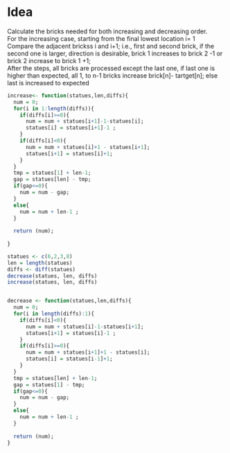 # Idea
Calculate the bricks needed for both increasing and decreasing order. </br>
For the increasing case, starting from the final lowest location i= 1</br>
Compare the adjacent brickss i and i+1; i.e.,  first and second brick, if the second one is larger, direction is desirable, brick 1 increases to brick 2 -1 or brick 2 increase to brick 1 +1; </br>
After the steps, all bricks are processed except the last one, if last one is higher than expected, all 1, to n-1 bricks increase brick[n]- tartget[n];
else last is increased to expected </br>
```R
increase<- function(statues,len,diffs){
  num = 0;
  for(i in 1:length(diffs)){
    if(diffs[i]>=0){
      num = num + statues[i+1]-1-statues[i];
      statues[i] = statues[i+1]-1 ;
    }
    if(diffs[i]<0){
      num = num + statues[i]+1 - statues[i+1];
      statues[i+1] = statues[i]+1;
    }
  }
  tmp = statues[1] + len-1;
  gap = statues[len] - tmp;
  if(gap<=0){
    num = num - gap;
  }
  else{
    num = num + len-1 ;
  }
  
  return (num);
  
}

statues <- c(6,2,3,8)
len = length(statues)
diffs <- diff(statues)
decrease(statues, len, diffs)
increase(statues, len, diffs)


decrease <- function(statues,len,diffs){
  num = 0;
  for(i in length(diffs):1){
    if(diffs[i]<0){
      num = num + statues[i]-1-statues[i+1];
      statues[i+1] = statues[i]-1 ;
    }
    if(diffs[i]>=0){
      num = num + statues[i+1]+1 - statues[i];
      statues[i] = statues[i-1]+1;
    }
  }
  tmp = statues[len] + len-1;
  gap = statues[1] - tmp;
  if(gap<=0){
    num = num - gap;
  }
  else{
    num = num + len-1 ;
  }
  
  return (num);
}
```
